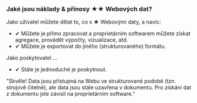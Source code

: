 ### Jaké jsou náklady &amp; přínosy <span class="stars-inline">&#x2605;&#x2605;</span> Webových dat?

Jako uživatel můžete dělat to, co s <span class="stars-inline">&#x2605;</span> Webovými daty, a navíc:

- &#10004; Můžete je přímo zpracovat a proprietárním softwarem můžete získat agregace, provádět výpočty, vizualizace, atd.
- &#10004; Můžete je exportovat do jiného (strukturovaného) formátu.

Jako poskytovatel &hellip;

- &#10004; Stále je jednoduché je poskytnout.

"Skvěle! Data jsou přístupná na Webu ve strukturované podobě (tzn. strojově čitelné), ale data jsou stále uzavřena v dokumentu. Pro získání dat z dokumentu jste závislí na proprietárním software."
